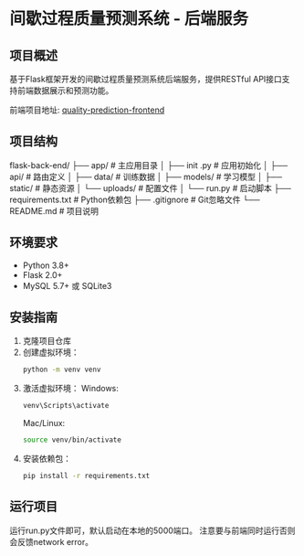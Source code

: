 # 间歇过程质量预测系统 - 后端服务

## 项目概述
基于Flask框架开发的间歇过程质量预测系统后端服务，提供RESTful API接口支持前端数据展示和预测功能。

前端项目地址: [quality-prediction-frontend](https://github.com/garcey6/quality-prediction-frontend.git)


## 项目结构
flask-back-end/
├── app/                          # 主应用目录
│   ├── init .py                  # 应用初始化
│   ├── api/                      # 路由定义
│   ├── data/                     # 训练数据
│   ├── models/                   # 学习模型
│   ├── static/                   # 静态资源
│   └── uploads/                  # 配置文件
│   └── run.py                    # 启动脚本
├── requirements.txt              # Python依赖包
├── .gitignore                    # Git忽略文件
└── README.md                     # 项目说明


## 环境要求
- Python 3.8+
- Flask 2.0+
- MySQL 5.7+ 或 SQLite3

## 安装指南
1. 克隆项目仓库
2. 创建虚拟环境：
   ```bash
   python -m venv venv
3. 激活虚拟环境：
   Windows:
   ```bash
   venv\Scripts\activate
   ```
   Mac/Linux:
   ```bash
   source venv/bin/activate
   ```
4. 安装依赖包：
   ```bash
   pip install -r requirements.txt
   ```

## 运行项目
运行run.py文件即可，默认启动在本地的5000端口。
注意要与前端同时运行否则会反馈network error。